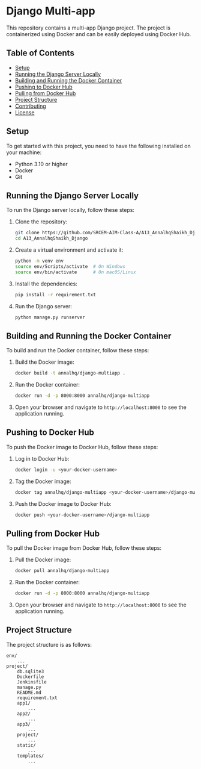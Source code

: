 # Django Multi-app

This repository contains a multi-app Django project. The project is containerized using Docker and can be easily deployed using Docker Hub.

## Table of Contents

- [Setup](#setup)
- [Running the Django Server Locally](#running-the-django-server-locally)
- [Building and Running the Docker Container](#building-and-running-the-docker-container)
- [Pushing to Docker Hub](#pushing-to-docker-hub)
- [Pulling from Docker Hub](#pulling-from-docker-hub)
- [Project Structure](#project-structure)
- [Contributing](#contributing)
- [License](#license)

## Setup

To get started with this project, you need to have the following installed on your machine:

- Python 3.10 or higher
- Docker
- Git

## Running the Django Server Locally

To run the Django server locally, follow these steps:

1. Clone the repository:

    ```bash
    git clone https://github.com/SRCEM-AIM-Class-A/A13_AnnalhqShaikh_Django.git
    cd A13_AnnalhqShaikh_Django
    ```

2. Create a virtual environment and activate it:

    ```bash
    python -m venv env
    source env/Scripts/activate  # On Windows
    source env/bin/activate      # On macOS/Linux
    ```

3. Install the dependencies:

    ```bash
    pip install -r requirement.txt
    ```

4. Run the Django server:

    ```bash
    python manage.py runserver
    ```

## Building and Running the Docker Container

To build and run the Docker container, follow these steps:

1. Build the Docker image:

    ```bash
    docker build -t annalhq/django-multiapp .
    ```

2. Run the Docker container:

    ```bash
    docker run -d -p 8000:8000 annalhq/django-multiapp
    ```

3. Open your browser and navigate to `http://localhost:8000` to see the application running.

## Pushing to Docker Hub

To push the Docker image to Docker Hub, follow these steps:

1. Log in to Docker Hub:

    ```bash
    docker login -u <your-docker-username>
    ```

2. Tag the Docker image:

    ```bash
    docker tag annalhq/django-multiapp <your-docker-username>/django-multiapp
    ```

3. Push the Docker image to Docker Hub:

    ```bash
    docker push <your-docker-username>/django-multiapp
    ```

## Pulling from Docker Hub

To pull the Docker image from Docker Hub, follow these steps:

1. Pull the Docker image:

    ```bash
    docker pull annalhq/django-multiapp
    ```

2. Run the Docker container:

    ```bash
    docker run -d -p 8000:8000 annalhq/django-multiapp
    ```

3. Open your browser and navigate to `http://localhost:8000` to see the application running.

## Project Structure

The project structure is as follows:

```
env/
    ...
project/
    db.sqlite3
    Dockerfile
    Jenkinsfile
    manage.py
    README.md
    requirement.txt
    app1/
        ...
    app2/
        ...
    app3/
        ...
    project/
        ...
    static/
        ...
    templates/
        ...
```
